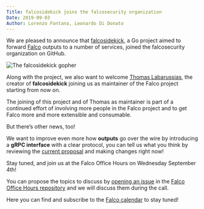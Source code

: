 ```yaml
---
Title: falcosidekick joins the falcosecurity organization
Date: 2019-09-03
Author: Lorenzo Fontana, Leonardo Di Donato
---
```


We are pleased to announce that [falcosidekick](https://github.com/falcosecurity/falcosidekick), a Go project aimed to forward [Falco](https://github.com/falcosecurity/falco) outputs to a number of services, joined the falcosecurity organization on GitHub.

![The falcosidekick gopher](/img/falcosidekick.png)

Along with the project, we also want to welcome [Thomas Labarussias](https://github.com/issif), the creator of **falcosidekick** joining us as maintainer of the Falco project starting from now on.

The joining of this project and of Thomas as maintainer is part of a continued effort of involving more people in the Falco project and to get Falco more and more extensible and consumable.

But there’s other news, too!

We want to improve even more how **outputs** go over the wire by introducing a **gRPC interface** with a clear protocol, you can tell us what you think by reviewing the [current proposal](https://github.com/falcosecurity/falco/pull/789) and making changes right now!

Stay tuned, and join us at the Falco Office Hours on Wednesday September 4th!

You can propose the topics to discuss by [opening an issue](https://github.com/falcosecurity/office-hours/issues/new) in the [Falco Office Hours repository](https://github.com/falcosecurity/office-hours) and we will discuss them during the call.

Here you can find and subscribe to the [Falco calendar](https://lists.cncf.io/g/cncf-falco-dev/calendar) to stay tuned!

